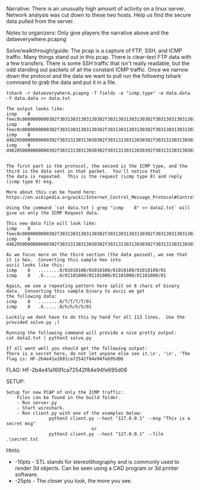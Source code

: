 Narrative:
    There is an unusually high amount of activity on a linux server.  Network analysis was cut down to 
    these two hosts. Help us find the secure data pulled from the server.

Notes to organizers:
    Only give players the narrative above and the dataeverywhere.pcapng

Solve/walkthrough/guide: 
    The pcap is a capture of FTP, SSH, and ICMP traffic. 
    Many things stand out in this pcap.  There is clear-text FTP data with a few transfers.  There is some SSH traffic that isn't
    really readable, but the odd standing out packets of all the constant ICMP traffic.
    Once we narrow down the protocol and the data we want to pull run the following tshark command to grab the data and put it in a file.

    tshark -r dataeverywhere.pcapng -T fields -e "icmp.type" -e data.data -Y data.data >> data.txt

    The output looks like:
    icmp	8	feec0c0000000000302f30313031303130302f30313031303130302f30313031303130302f30313031303130302f3031
    icmp	0	feec0c0000000000302f30313031303130302f30313031303130302f30313031303130302f30313031303130302f3031
    icmp	8	d462050000000000302f30313130313030302f30313130313030302f30313130313030302f30313130313030302f3031
    icmp	0	d462050000000000302f30313130313030302f30313130313030302f30313130313030302f30313130313030302f3031        


    The first part is the protocol, the second is the ICMP type, and the third is the data sent in that packet.  You'll notice that
    the data is repeated.  This is the request (icmp type 8) and reply (icmp type 0) msg.
    
    More about this can be found here: https://en.wikipedia.org/wiki/Internet_Control_Message_Protocol#Control_messages

    Using the command `cat data.txt | grep "icmp    8" >> data2.txt` will give us only the ICMP Request data.
    
    This new data file will look like:
    icmp	8	feec0c0000000000302f30313031303130302f30313031303130302f30313031303130302f30313031303130302f3031
    icmp	8	d462050000000000302f30313130313030302f30313130313030302f30313130313030302f30313130313030302f3031

    As we focus more on the third section (the data passed), we see that it is hex.  Converting this sample hex into 
    ascii looks like this:
    icmp	8	........0/01010100/01010100/01010100/01010100/01
    icmp	8	.b......0/01101000/01101000/01101000/01101000/01

    Again, we see a repeating pattern here split on 8 chars of binary data.  Converting this sample binary to ascii we get
    the following data:
    icmp	8	........0/T/T/T/T/01
    icmp	8	.b......0/h/h/h/h/01

    Luckily we dont have to do this by hand for all 113 lines.  Use the provided solve.py ;)

    Running the following command will provide a nice pretty output:
    cat data2.txt | python3 solve.py

    If all went well you should get the following output:
    There is a secret here, do not let anyone else see it.\n', '\n', 'The flag is: HF-2b4e41a1691ca72542f84e94fe695d06



FLAG:
    HF-2b4e41a1691ca72542f84e94fe695d06


SETUP:
```
Setup for new PCAP of only the ICMP traffic:
    Files can be found in the build folder.
    - Run server.py  
    - Start wireshark. 
    - Run client.py with one of the examples below:
                python3 client.py --host "127.0.0.1" --msg "This is a secret msg"
                                or
                python3 client.py --host "127.0.0.1" --file .\secret.txt
```

Hints:
- -10pts - STL stands for stereolithography and is commonly used to render 3d objects.  Can be seen using a CAD program or 3d printer software.
- -25pts - The closer you look, the more you see.
